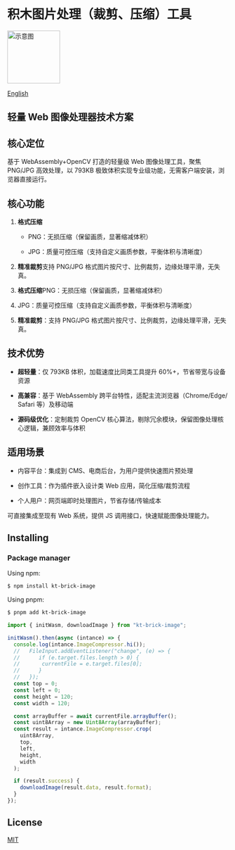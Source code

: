 # 积木图片处理（裁剪、压缩）工具

<img src="https://brick.cangsg.com/logo.png" alt="示意图" width="120" height="120"> 

 [English](./README.en.md "English")

## 轻量 Web 图像处理器技术方案

## 核心定位

基于 WebAssembly+OpenCV 打造的轻量级 Web 图像处理工具，聚焦 PNG/JPG 高效处理，以 793KB 极致体积实现专业级功能，无需客户端安装，浏览器直接运行。

## 核心功能

1. **格式压缩**

   - PNG：无损压缩（保留画质，显著缩减体积）

   - JPG：质量可控压缩（支持自定义画质参数，平衡体积与清晰度）

2. **精准裁剪**支持 PNG/JPG 格式图片按尺寸、比例裁剪，边缘处理平滑，无失真。

3. **格式压缩**PNG：无损压缩（保留画质，显著缩减体积）

4. JPG：质量可控压缩（支持自定义画质参数，平衡体积与清晰度）

5. **精准裁剪**：支持 PNG/JPG 格式图片按尺寸、比例裁剪，边缘处理平滑，无失真。

## 技术优势

- **超轻量**：仅 793KB 体积，加载速度比同类工具提升 60%+，节省带宽与设备资源

- **高兼容**：基于 WebAssembly 跨平台特性，适配主流浏览器（Chrome/Edge/ Safari 等）及移动端

- **源码级优化**：定制裁剪 OpenCV 核心算法，剔除冗余模块，保留图像处理核心逻辑，兼顾效率与体积

## 适用场景

- 内容平台：集成到 CMS、电商后台，为用户提供快速图片预处理

- 创作工具：作为插件嵌入设计类 Web 应用，简化压缩/裁剪流程

- 个人用户：网页端即时处理图片，节省存储/传输成本

可直接集成至现有 Web 系统，提供 JS 调用接口，快速赋能图像处理能力。

## Installing

### Package manager

Using npm:

```bash
$ npm install kt-brick-image
```

Using pnpm:

```bash
$ pnpm add kt-brick-image
```

```js
import { initWasm, downloadImage } from "kt-brick-image";

initWasm().then(async (intance) => {
  console.log(intance.ImageCompressor.hi());
  //   FileInput.addEventListener("change", (e) => {
  //      if (e.target.files.length > 0) {
  //       currentFile = e.target.files[0];
  //      }
  //   });
  const top = 0;
  const left = 0;
  const height = 120;
  const width = 120;

  const arrayBuffer = await currentFile.arrayBuffer();
  const uint8Array = new Uint8Array(arrayBuffer);
  const result = intance.ImageCompressor.crop(
    uint8Array,
    top,
    left,
    height,
    width
  );

  if (result.success) {
    downloadImage(result.data, result.format);
  }
});
```

## License

[MIT](LICENSE)
